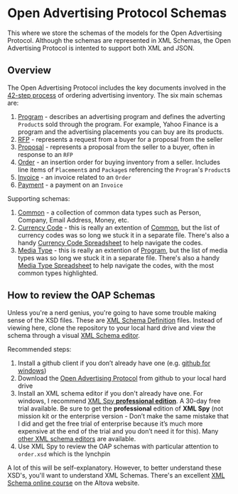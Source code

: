 Open Advertising Protocol Schemas
=======================

This where we store the schemas of the models for the Open Advertising Protocol. Although the schemas 
are represented in XML Schemas, the Open Advertising Protocol is intented to support both XML and JSON. 

Overview
-------------
The Open Advertising Protocol includes the key documents involved in the [42-step process](http://www.bionic-ads.com/workflow) of ordering advertising inventory. The six main schemas are:

1. [Program](https://github.com/OpenAdvertisingProtocol/OpenAdvertisingProtocol/blob/master/model/schemas/program.xsd) - describes an advertising program and defines the adverting `Product`s sold through the program. For example, Yahoo Finance is a program and the advertising placements you can buy are its products.
2. [RFP](https://github.com/OpenAdvertisingProtocol/OpenAdvertisingProtocol/blob/master/model/schemas/rfp.xsd) - represents a request from a buyer for a proposal from the seller
3. [Proposal](https://github.com/OpenAdvertisingProtocol/OpenAdvertisingProtocol/blob/master/model/schemas/proposal.xsd) - represents a proposal from the seller to a buyer, often in response to an `RFP`
4. [Order](https://github.com/OpenAdvertisingProtocol/OpenAdvertisingProtocol/blob/master/model/schemas/order.xsd) - an insertion order for buying inventory from a seller. Includes line items of `Placement`s and `Package`s referencing the  `Program`'s `Product`s
3. [Invoice](https://github.com/OpenAdvertisingProtocol/OpenAdvertisingProtocol/blob/master/model/schemas/invoice.xsd) - an invoice related to an `Order`
4. [Payment](https://github.com/OpenAdvertisingProtocol/OpenAdvertisingProtocol/blob/master/model/schemas/payment.xsd) - a payment on an `Invoice`

Supporting schemas:

1. [Common](https://github.com/OpenAdvertisingProtocol/OpenAdvertisingProtocol/blob/master/model/schemas/common.xsd) - a collection of common data types such as Person, Company, Email Address, Money, etc.
2. [Currency Code](https://github.com/OpenAdvertisingProtocol/OpenAdvertisingProtocol/blob/master/model/schemas/currencyCode.xsd) - this is really an extention of [Common](https://github.com/OpenAdvertisingProtocol/OpenAdvertisingProtocol/blob/master/model/schemas/common.xsd), but the list of currency codes was so long we stuck it in a separate file. There's also a handy [Currency Code Spreadsheet](https://github.com/OpenAdvertisingProtocol/OpenAdvertisingProtocol/blob/master/model/schemas/currencyCodes.xlsx?raw=true) to help navigate the codes.
3. [Media Type]() - this is really an extention of [Program](https://github.com/OpenAdvertisingProtocol/OpenAdvertisingProtocol/blob/master/model/schemas/program.xsd), but the list of media types was so long we stuck it in a separate file. There's also a handy [Media Type Spreadsheet](https://github.com/OpenAdvertisingProtocol/OpenAdvertisingProtocol/blob/master/model/schemas/mediaTypes.xlsx?raw=true) to help navigate the codes, with the most common types highlighted.


How to review the OAP Schemas
------------------------
Unless you're a nerd genius, you're going to have some trouble making sense of the XSD files. These are
[XML Schema Definition](http://en.wikipedia.org/wiki/XML_Schema_%28W3C%29) files. Instead of viewing here,
clone the repository to your local hard drive and view the schema through a visual [XML Schema editor](http://en.wikipedia.org/wiki/XML_Schema_Editor).

Recommended steps:

1. Install a github client if you don’t already have one (e.g. [github for windows](http://windows.github.com/))
2. Download the [Open Advertising Protocol](https://github.com/OpenAdvertisingProtocol/OpenAdvertisingProtocol) from github to your local hard drive
3. Install an XML schema editor if you don't already have one. For windows, I recommend [XML Spy **professional edition**](http://www.altova.com/download_current.html# ). A 30-day free trial available. Be sure to get the **professional** edition of **XML Spy** (not mission kit or the enterprise version - Don’t make the same mistake that I did and get the free trial of enterprise because it’s much more expensive at the end of the trial and you don’t need it for this). Many [other XML schema editors](http://en.wikipedia.org/wiki/XML_Schema_Editor#XML_Schema_Editors) are available.
4. Use XML Spy to review the OAP schemas with particular attention to `order.xsd` which is the lynchpin

A lot of this will be self-explanatory. However, to better understand these XSD's, you'll want to understand XML Schemas.  There's an excellent
[XML Schema online course](http://altova-aot.s3.amazonaws.com/Altova%20XML%20Schema%201.1%20Technology/player.html) on the Altova website.



